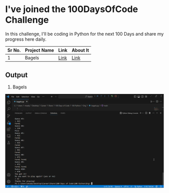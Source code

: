 # I've joined the 100DaysOfCode Challenge

In this challenge, I'll be coding in Python for the next 100 Days and share my progress here daily.

|Sr No. | Project Name | Link | About It|
|-------|---------|------|------|
| 1 | Bagels |[Link](https://github.com/AdyaTech/100-Days-of-Python/tree/master/Day%201)|[Link](https://github.com/AdyaTech/100-Days-of-Python/blob/master/Day%201/About%20Bagels.md)|


## Output
1. Bagels

![Day 1](https://github.com/AdyaTech/100-Days-of-Python/blob/master/Day%201/image.png)
